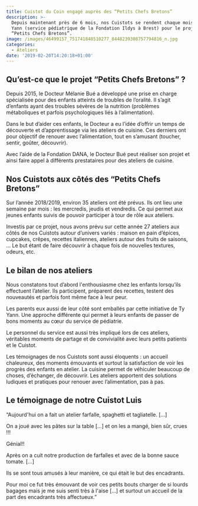 ```yaml
---
title: Cuistot du Coin engagé auprès des “Petits Chefs Bretons”
description: >-
  Depuis maintenant près de 6 mois, nos Cuistots se rendent chaque mois à Ty
  Yann (service pédiatrique de la Fondation Ildys à Brest) pour le projet
  “Petits Chefs Bretons”.
image: /images/46499157_751741848510277_8448239308757794816_n.jpg
categories:
  - Ateliers
date: '2019-02-20T14:20:18+01:00'
---
```

## Qu’est-ce que le projet “Petits Chefs Bretons” ?



Depuis 2015, le Docteur Mélanie Bué a développé une prise en charge spécialisée pour des enfants atteints de troubles de l’oralité. Il s’agit d’enfants ayant des troubles sévères de la nutrition (problèmes métaboliques et parfois psychologiques liés à l’alimentation).



Dans le but d’aider ces enfants, le Docteur a eu l’idée d’offrir un temps de découverte et d’apprentissage via les ateliers de cuisine. Ces derniers ont pour objectif de renouer avec l’alimentation, tout en s’amusant (toucher, sentir, goûter, découvrir).



Avec l’aide de la Fondation DANA, le Docteur Bué peut réaliser son projet et ainsi faire appel à différents prestataires pour des ateliers de cuisine.





## Nos Cuistots aux côtés des “Petits Chefs Bretons” 



Sur l’année 2018/2019, environ 35 ateliers ont été prévus. Ils ont lieu une semaine par mois : les mercredis, jeudis et vendredis. Ce qui permet aux jeunes enfants suivis de pouvoir participer à tour de rôle aux ateliers.



Investis par ce projet, nous avons prévu sur cette année 27 ateliers aux côtés de nos Cuistots autour d’univers variés : maison en pain d’épices, cupcakes, crêpes, recettes italiennes, ateliers autour des fruits de saisons, … Le but étant de faire découvrir à chaque fois de nouvelles textures, odeurs, etc.





## Le bilan de nos ateliers



Nous constatons tout d’abord l'enthousiasme chez les enfants lorsqu’ils effectuent l’atelier. Ils participent, préparent des recettes, testent des nouveautés et parfois font même face à leur peur. 

Les parents eux aussi de leur côté sont emballés par cette initiative de Ty Yann. Une approche différente qui permet à leurs enfants de passer de bons moments au cœur du service de pédiatrie.



Le personnel du service est aussi très impliqué lors de ces ateliers, véritables moments de partage et de convivialité avec leurs petits patients et le Cuistot. 



Les témoignages de nos Cuistots sont aussi éloquents : un accueil chaleureux, des moments émouvants et surtout la satisfaction de voir les progrès des enfants en atelier. La cuisine permet de véhiculer beaucoup de choses, d’échanger, de découvrir. Les ateliers apportent des solutions ludiques et pratiques pour renouer avec l’alimentation, pas à pas.





## Le témoignage de notre Cuistot Luis 



“Aujourd'hui on a fait un atelier farfalle, spaghetti et tagliatelle. \[...]



On a joué avec les pâtes sur la table \[...] et on les a mangé, bien sûr,  crues !!!

Génial!!

Après on a cuit notre production de farfalles et avec de la bonne sauce tomate. \[...]

Ils se sont tous amusés à leur manière, ce qui était le but des encadrants.



Pour moi ce fut très émouvant de voir ces petits bouts charger de si lourds bagages mais je me suis senti très à l'aise \[...] et surtout un accueil de la part des encadrants très affectueux.”
